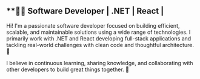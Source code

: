 **👨‍💻 Software Developer | .NET | React | 
---

Hi! I'm a passionate software developer focused on building efficient, scalable, and maintainable solutions using a wide range of technologies. I primarily work with .NET and React developing full-stack applications and tackling real-world challenges with clean code and thoughtful architecture. 🚀

I believe in continuous learning, sharing knowledge, and collaborating with other developers to build great things together. 🤝
